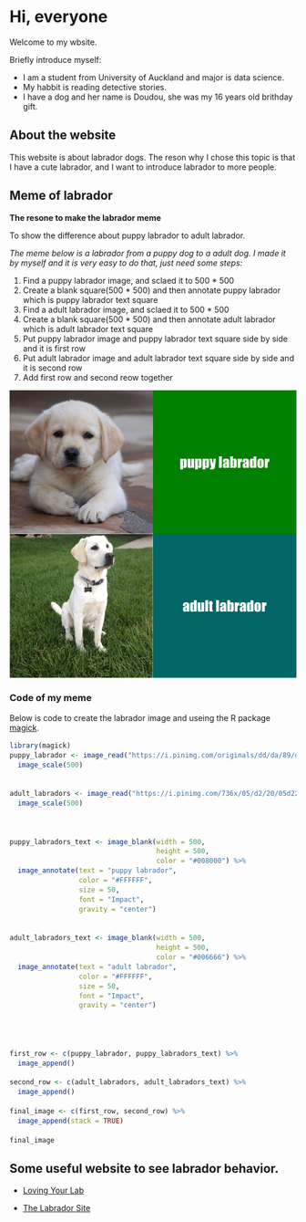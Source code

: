 # Hi, everyone

Welcome to my wbsite.

Briefly introduce myself: 
* I am a student from University of Auckland and major is data science.
* My habbit is reading detective stories. 
* I have a dog and her name is Doudou, she was my 16 years old brithday gift.

## About the website

This website is about labrador dogs. The reson why I chose this topic is that I have a cute labrador, and I want to introduce labrador to more people.

## Meme of labrador

**The resone to make the labrador meme**

To show the difference about puppy labrador to adult labrador.

*The meme below is a labrador from a puppy dog to a adult dog. 
I made it by myself and it is very easy to do that, just need some steps:*

1. Find a puppy labrador image, and sclaed it to 500 * 500
2. Create a blank square(500 * 500) and then annotate puppy labrador which is puppy labrador text square 
3. Find a adult labrador image, and sclaed it to 500 * 500
4. Create a blank square(500 * 500) and then annotate adult labrador which is adult labrador text square
5. Put puppy labrador image and puppy labrador text square side by side and it is first row
6. Put adult labrador image and adult labrador text square side by side and it is second row
7. Add first row and second reow together


![](https://github.com/jq77y/stats220/blob/main/my_meme.png)


### Code of my meme
Below is code to create the labrador image and useing the R package [magick](https://cran.r-project.org/web/packages/magick/vignettes/intro.html).

```r
library(magick)
puppy_labrador <- image_read("https://i.pinimg.com/originals/dd/da/89/ddda899cbe2e18766ca1797806efe8b8.jpg") %>%
  image_scale(500)


adult_labradors <- image_read("https://i.pinimg.com/736x/05/d2/20/05d220bf723f6338d99f653070ac9a06--yellow-labs.jpg") %>%
  image_scale(500)



puppy_labradors_text <- image_blank(width = 500, 
                                    height = 500, 
                                    color = "#008000") %>%
  image_annotate(text = "puppy labrador",
                 color = "#FFFFFF",
                 size = 50,
                 font = "Impact",
                 gravity = "center")


adult_labradors_text <- image_blank(width = 500, 
                                    height = 500, 
                                    color = "#006666") %>%
  image_annotate(text = "adult labrador",
                 color = "#FFFFFF",
                 size = 50,
                 font = "Impact",
                 gravity = "center")




first_row <- c(puppy_labrador, puppy_labradors_text) %>%
  image_append()

second_row <- c(adult_labradors, adult_labradors_text) %>% 
  image_append()

final_image <- c(first_row, second_row) %>% 
  image_append(stack = TRUE)

final_image

```

##  Some useful website to see labrador behavior.
* [Loving Your Lab](https://www.lovingyourlab.com/9-common-labrador-behavior-problems/#:~:text=Barking%2C%20digging%2C%20and%20chewing%20are,Labs%20because%20of%20their%20intelligence.) 

* [The Labrador Site](https://www.thelabradorsite.com/labrador-behaviour/)




